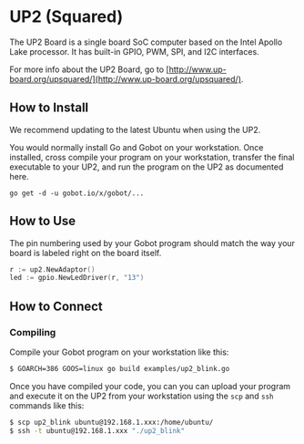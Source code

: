 # UP2 (Squared)

The UP2 Board is a single board SoC computer based on the Intel Apollo Lake processor. It has built-in GPIO, PWM, SPI, and I2C interfaces.

For more info about the UP2 Board, go to [http://www.up-board.org/upsquared/](http://www.up-board.org/upsquared/).

## How to Install

We recommend updating to the latest Ubuntu when using the UP2.

You would normally install Go and Gobot on your workstation. Once installed, cross compile your program on your workstation, transfer the final executable to your UP2, and run the program on the UP2 as documented here.

```
go get -d -u gobot.io/x/gobot/...
```

## How to Use

The pin numbering used by your Gobot program should match the way your board is labeled right on the board itself.

```go
r := up2.NewAdaptor()
led := gpio.NewLedDriver(r, "13")
```

## How to Connect

### Compiling

Compile your Gobot program on your workstation like this:

```bash
$ GOARCH=386 GOOS=linux go build examples/up2_blink.go
```

Once you have compiled your code, you can you can upload your program and execute it on the UP2 from your workstation using the `scp` and `ssh` commands like this:

```bash
$ scp up2_blink ubuntu@192.168.1.xxx:/home/ubuntu/
$ ssh -t ubuntu@192.168.1.xxx "./up2_blink"
```
